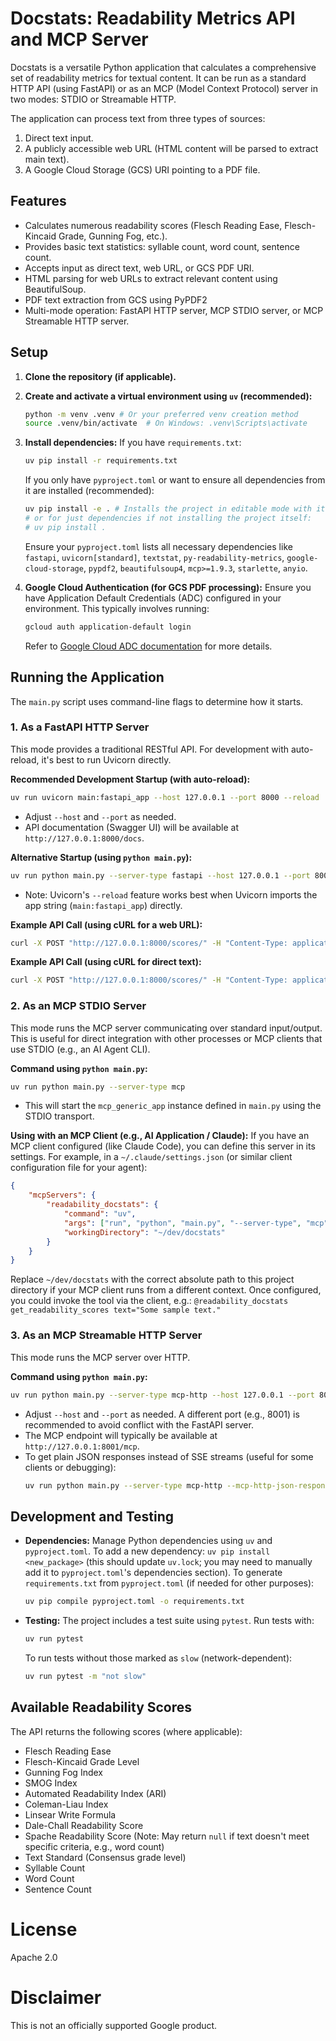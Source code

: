 # Docstats: Readability Metrics API and MCP Server

Docstats is a versatile Python application that calculates a comprehensive set of readability metrics for textual content. It can be run as a standard HTTP API (using FastAPI) or as an MCP (Model Context Protocol) server in two modes: STDIO or Streamable HTTP.

The application can process text from three types of sources:
1.  Direct text input.
2.  A publicly accessible web URL (HTML content will be parsed to extract main text).
3.  A Google Cloud Storage (GCS) URI pointing to a PDF file.

## Features

- Calculates numerous readability scores (Flesch Reading Ease, Flesch-Kincaid Grade, Gunning Fog, etc.).
- Provides basic text statistics: syllable count, word count, sentence count.
- Accepts input as direct text, web URL, or GCS PDF URI.
- HTML parsing for web URLs to extract relevant content using BeautifulSoup.
- PDF text extraction from GCS using PyPDF2 
- Multi-mode operation: FastAPI HTTP server, MCP STDIO server, or MCP Streamable HTTP server.

## Setup

1.  **Clone the repository (if applicable).**
2.  **Create and activate a virtual environment using `uv` (recommended):**
    ```bash
    python -m venv .venv # Or your preferred venv creation method
    source .venv/bin/activate  # On Windows: .venv\Scripts\activate
    ```
3.  **Install dependencies:**
    If you have `requirements.txt`:
    ```bash
    uv pip install -r requirements.txt
    ```
    If you only have `pyproject.toml` or want to ensure all dependencies from it are installed (recommended):
    ```bash
    uv pip install -e . # Installs the project in editable mode with its dependencies
    # or for just dependencies if not installing the project itself:
    # uv pip install . 
    ```
    Ensure your `pyproject.toml` lists all necessary dependencies like `fastapi`, `uvicorn[standard]`, `textstat`, `py-readability-metrics`, `google-cloud-storage`, `pypdf2`, `beautifulsoup4`, `mcp>=1.9.3`, `starlette`, `anyio`.

4.  **Google Cloud Authentication (for GCS PDF processing):**
    Ensure you have Application Default Credentials (ADC) configured in your environment. This typically involves running:
    ```bash
    gcloud auth application-default login
    ```
    Refer to [Google Cloud ADC documentation](https://cloud.google.com/docs/authentication/provide-credentials-adc) for more details.

## Running the Application

The `main.py` script uses command-line flags to determine how it starts.

### 1. As a FastAPI HTTP Server

This mode provides a traditional RESTful API. For development with auto-reload, it's best to run Uvicorn directly.

**Recommended Development Startup (with auto-reload):**
```bash
uv run uvicorn main:fastapi_app --host 127.0.0.1 --port 8000 --reload
```
- Adjust `--host` and `--port` as needed.
- API documentation (Swagger UI) will be available at `http://127.0.0.1:8000/docs`.

**Alternative Startup (using `python main.py`):**
```bash
uv run python main.py --server-type fastapi --host 127.0.0.1 --port 8000
```
- Note: Uvicorn's `--reload` feature works best when Uvicorn imports the app string (`main:fastapi_app`) directly.

**Example API Call (using cURL for a web URL):**
```bash
curl -X POST "http://127.0.0.1:8000/scores/" -H "Content-Type: application/json" -d '{ "web_url": "https://www.example.com" }'
```
**Example API Call (using cURL for direct text):**
```bash
curl -X POST "http://127.0.0.1:8000/scores/" -H "Content-Type: application/json" -d '{ "text": "This is a sample text for readability analysis." }'
```

### 2. As an MCP STDIO Server

This mode runs the MCP server communicating over standard input/output. This is useful for direct integration with other processes or MCP clients that use STDIO (e.g., an AI Agent CLI).

**Command using `python main.py`:**
```bash
uv run python main.py --server-type mcp
```
- This will start the `mcp_generic_app` instance defined in `main.py` using the STDIO transport.

**Using with an MCP Client (e.g., AI Application / Claude):**
If you have an MCP client configured (like Claude Code), you can define this server in its settings. For example, in a `~/.claude/settings.json` (or similar client configuration file for your agent):
```json
{
    "mcpServers": {
        "readability_docstats": {
            "command": "uv",
            "args": ["run", "python", "main.py", "--server-type", "mcp"],
            "workingDirectory": "~/dev/docstats"
        }
    }
}
```
Replace `~/dev/docstats` with the correct absolute path to this project directory if your MCP client runs from a different context.
Once configured, you could invoke the tool via the client, e.g.:
`@readability_docstats get_readability_scores text="Some sample text."`

### 3. As an MCP Streamable HTTP Server

This mode runs the MCP server over HTTP.

**Command using `python main.py`:**
```bash
uv run python main.py --server-type mcp-http --host 127.0.0.1 --port 8001
```
- Adjust `--host` and `--port` as needed. A different port (e.g., 8001) is recommended to avoid conflict with the FastAPI server.
- The MCP endpoint will typically be available at `http://127.0.0.1:8001/mcp`.
- To get plain JSON responses instead of SSE streams (useful for some clients or debugging):
  ```bash
  uv run python main.py --server-type mcp-http --mcp-http-json-response --port 8001
  ```

## Development and Testing

- **Dependencies:** Manage Python dependencies using `uv` and `pyproject.toml`.
  To add a new dependency: `uv pip install <new_package>` (this should update `uv.lock`; you may need to manually add it to `pyproject.toml`'s dependencies section).
  To generate `requirements.txt` from `pyproject.toml` (if needed for other purposes):
  ```bash
  uv pip compile pyproject.toml -o requirements.txt
  ```
- **Testing:** The project includes a test suite using `pytest`.
  Run tests with:
  ```bash
  uv run pytest
  ```
  To run tests without those marked as `slow` (network-dependent):
  ```bash
  uv run pytest -m "not slow"
  ```

## Available Readability Scores

The API returns the following scores (where applicable):
- Flesch Reading Ease
- Flesch-Kincaid Grade Level
- Gunning Fog Index
- SMOG Index
- Automated Readability Index (ARI)
- Coleman-Liau Index
- Linsear Write Formula
- Dale-Chall Readability Score
- Spache Readability Score (Note: May return `null` if text doesn't meet specific criteria, e.g., word count)
- Text Standard (Consensus grade level)
- Syllable Count
- Word Count
- Sentence Count


# License
Apache 2.0

# Disclaimer
This is not an officially supported Google product.